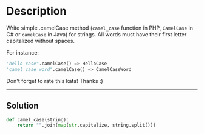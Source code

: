 # Description

Write simple .camelCase method (`camel_case` function in PHP, `CamelCase` in C# or `camelCase` in Java) for strings. All words must have their first letter capitalized without spaces.

For instance:

```py
"hello case".camelCase() => HelloCase
"camel case word".camelCase() => CamelCaseWord
```

Don't forget to rate this kata! Thanks :)

---

## Solution

```py
def camel_case(string):
    return "".join(map(str.capitalize, string.split()))
```
